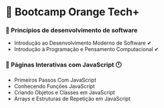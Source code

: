 # 🎉 Bootcamp Orange Tech+### 👀 Princípios de desenvolvimento de software- Introdução ao Desenvolvimento Moderno de Software ✔ - Introdução à Programação e Pensamento Computacional  ✔### 👀 Páginas Interativas com JavaScript 🕛- Primeiros Passos Com JavaScript- Conhecendo Funções JavaScript- Criando Objetos e Classes em JavaScript- Arrays e Estruturas de Repetição em JavaScript